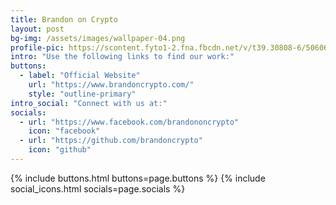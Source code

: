 ```yaml
---	
title: Brandon on Crypto
layout: post
bg-img: /assets/images/wallpaper-04.png
profile-pic: https://scontent.fyto1-2.fna.fbcdn.net/v/t39.30808-6/506065504_2920152854833697_6568300426903056510_n.jpg?_nc_cat=101&ccb=1-7&_nc_sid=6ee11a&_nc_ohc=CTOUe0m9RdUQ7kNvwEtYfML&_nc_oc=Adli5dGgIlcqYXVi_GNiiq8NUrg45iUSwME-Xdq5zYKuLC6bH_-knuLvjF-3xHPPHhUNcGsTEvj-JX-7VppMdL8t&_nc_zt=23&_nc_ht=scontent.fyto1-2.fna&_nc_gid=6bDqZUBCivA_HtIX329TBQ&oh=00_AfTl6hBowrdQ6nznQ1ZLbMBipBcOAmHmW0qCiHu-d6ITtw&oe=6885FFE4
intro: "Use the following links to find our work:"
buttons:
  - label: "Official Website"
    url: "https://www.brandoncrypto.com/"
    style: "outline-primary"
intro_social: "Connect with us at:"
socials:
  - url: "https://www.facebook.com/brandononcrypto"
    icon: "facebook"
  - url: "https://github.com/brandoncrypto"
    icon: "github"
---	
```


{% include buttons.html buttons=page.buttons %}
{% include social_icons.html socials=page.socials %}
